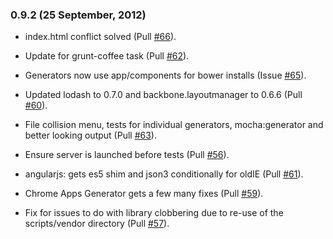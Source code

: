 ### 0.9.2 (25 September, 2012)

* index.html conflict solved (Pull [#66](https://github.com/yeoman/generators/pull/66)).

* Update for grunt-coffee task (Pull [#62](https://github.com/yeoman/generators/pull/62)). 

* Generators now use app/components for bower installs (Issue [#65](https://github.com/yeoman/generators/issues/65)).

* Updated lodash to 0.7.0 and backbone.layoutmanager to 0.6.6 (Pull [#60](https://github.com/yeoman/generators/pull/60)).

* File collision menu, tests for individual generators, mocha:generator and better looking output (Pull [#63](https://github.com/yeoman/generators/pull/63)).

* Ensure server is launched before tests (Pull [#56](https://github.com/yeoman/generators/pull/56)).

* angularjs: gets es5 shim and json3 conditionally for oldIE (Pull [#61](https://github.com/yeoman/generators/pull/61)).

* Chrome Apps Generator gets a few many fixes (Pull [#59](https://github.com/yeoman/generators/pull/59)).

* Fix for issues to do with library clobbering due to re-use of the scripts/vendor directory (Pull [#57](https://github.com/yeoman/generators/pull/57)).

